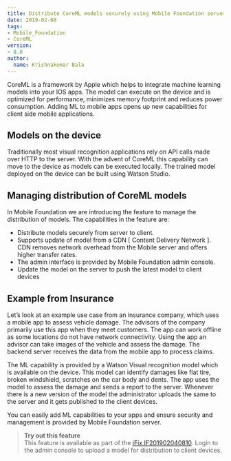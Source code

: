 ```yaml
---
title: Distribute CoreML models securely using Mobile Foundation server
date: 2019-02-08
tags:
- Mobile_Foundation
- CoreML
version:
- 8.0
author:
  name: Krishnakumar Bala
---
```

CoreML is a framework by Apple which helps to integrate machine learning models into your IOS apps. The model can execute on the device and is optimized for performance, minimizes memory footprint and reduces power consumption. Adding ML to mobile apps opens up new capabilities for client side mobile applications.

## Models on the device

Traditionally most visual recognition applications rely on API calls made over HTTP to the server. With the advent of CoreML this capability can move to the device as models can be executed locally.  The trained model deployed on the device can be built using Watson Studio.

## Managing distribution of CoreML models

In Mobile Foundation we are introducing the feature to manage the distribution of models.  The capabilities in the feature are:
* Distribute models securely from server to client.
* Supports update of model from a CDN [ Content Delivery Network ]. CDN removes network overhead from  the Mobile server and offers higher transfer rates.
* The admin interface is provided by Mobile Foundation admin console.
* Update the model on the server to push the latest model to client devices

## Example from Insurance

Let’s look at an example use case from an insurance company, which uses a mobile app to assess vehicle damage.  The advisors of the company primarily use this app when they meet customers.  The app can work offline as some locations do not have network connectivity.  Using the app an advisor can take images of the vehicle and assess the damage. The backend server receives the data from the mobile app to process claims.   

The ML capability is provided by a Watson Visual recognition model which is available on the device. This model can identify damages like flat tire, broken windshield, scratches on the car body and dents.  The app uses the model to assess the damage and sends a report to the server.  Whenever there is a new version of the model the administrator uploads the same to the server and it gets published to the client devices.

You can easily add ML capabilities to your apps and ensure security and management is provided by Mobile Foundation server.

>**Try out this feature**<br/>
This feature is available as part of the [iFix IF201902040810](https://mobilefirstplatform.ibmcloud.com/blog/2018/05/18/8-0-master-ifix-release/).  Login to the admin console to upload a model for distribution to client devices.
